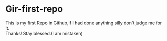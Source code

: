 # Gir-first-repo
This is my first Repo in Github,If I had done anything silly don't judge me for it.
<br>
Thanks! Stay blessed.(I am mistaken)
